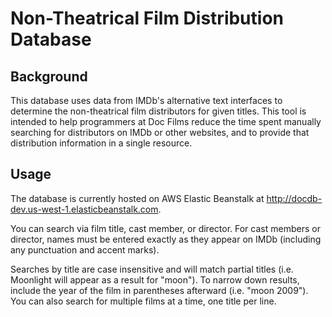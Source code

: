 Non-Theatrical Film Distribution Database
=========================================

Background
----------

This database uses data from IMDb's alternative text interfaces to determine the non-theatrical film distributors for given titles. This tool is intended to help programmers at Doc Films reduce the time spent manually searching for distributors on IMDb or other websites, and to provide that distribution information in a single resource. 

Usage
-----

The database is currently hosted on AWS Elastic Beanstalk at http://docdb-dev.us-west-1.elasticbeanstalk.com.  

You can search via film title, cast member, or director. For cast members or director, names must be entered exactly as they appear on IMDb (including any punctuation and accent marks).

Searches by title are case insensitive and will match partial titles (i.e. Moonlight will appear as a result for "moon"). To narrow down results, include the year of the film in parentheses afterward (i.e. "moon 2009"). You can also search for multiple films at a time, one title per line.
